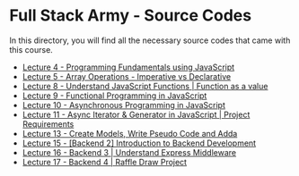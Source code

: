 # Full Stack Army - Source Codes

In this directory, you will find all the necessary source codes that came with this course.

- [Lecture 4 - Programming Fundamentals using JavaScript](https://youtu.be/tAkUXTvm-xo)
- [Lecture 5 - Array Operations - Imperative vs Declarative](https://youtu.be/LADJO7KniNY)
- [Lecture 8 - Understand JavaScript Functions | Function as a value](./lecture-08/app.js)
- [Lecture 9 - Functional Programming in JavaScript](./lecture-09/app.js)
- [Lecture 10 - Asynchronous Programming in JavaScript](./lecture-10/app.js)
- [Lecture 11 - Async Iterator & Generator in JavaScript | Project Requirements](./lecture-11/app.js)
- [Lecture 13 - Create Models, Write Pseudo Code and Adda](./attendance-system/)
- [Lecture 15 - [Backend 2] Introduction to Backend Development](./lecture-15)
- [Lecture 16 - Backend 3 | Understand Express Middleware](./raffle-draw/)
- [Lecture 17 - Backend 4 | Raffle Draw Project](./raffle-draw/)
